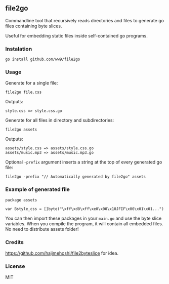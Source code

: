 ## file2go

Commandline tool that recursively reads directories and files to generate go files containing byte slices.

Useful for embedding static files inside self-contained go programs.

### Instalation

`go install github.com/ww9/file2go`

### Usage

Generate for a single file:

`file2go file.css`

Outputs:

```
style.css => style.css.go
```

Generate for all files in directory and subdirectories:

`file2go assets`

Outputs:

```
assets/style.css => assets/style.css.go
assets/music.mp3 => assets/music.mp3.go
```

Optional `-prefix` argument inserts a string at the top of every generated go file:

`file2go -prefix "// Automatically generated by file2go" assets`

### Example of generated file
```
package assets

var Bstyle_css = []byte("\xff\xd8\xff\xe0\x00\x10JFIF\x00\x01\x01...")
```

You can then import these packages in your `main.go` and use the byte slice variables. When you compile the program, it will contain all embedded files. No need to distribute assets folder!

### Credits

https://github.com/hajimehoshi/file2byteslice for idea.

### License

MIT